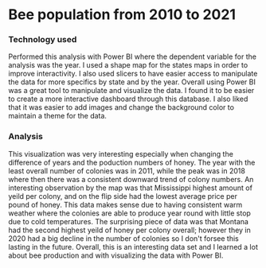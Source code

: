 # Bee population from 2010 to 2021

### Technology used

Performed this analysis with Power BI where the dependent variable for the analysis was the year.  I used a shape map for the states maps in order to improve interactivity.  I also used slicers to have easier access to manipulate the data for more specifics by state and by the year.  Overall using Power BI was a great tool to manipulate and visualize the data.  I found it to be easier to create a more interactive dashboard through this database.  I also liked that it was easier to add images and change the background color to maintain a theme for the data.  

###  Analysis

This visualization was very interesting especially when changing the difference of years and the poduction numbers of honey.  The year with the least overall number of colonies was in 2011, while the peak was in 2018 where then there was a consistent downward trend of colony numbers.  An interesting observation by the map was that Mississippi highest amount of yeild per colony, and on the flip side had the lowest average price per pound of honey.  This data makes sense due to having consistent warm weather where the colonies are able to produce year round with little stop due to cold temperatures.  The surprising piece of data was that Montana had the second highest yeild of honey per colony overall; however they in 2020 had a big decline in the number of colonies so I don't forsee this lasting in the future.  Overall, this is an interesting data set and I learned a lot about bee production and with visualizing the data with Power BI.

